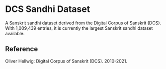 # DCS Sandhi Dataset

A Sanskrit sandhi dataset derived from the Digital Corpus of Sanskrit (DCS). With 1,009,439 entries, it is currently the largest Sanskrit sandhi dataset available.

## Reference

Oliver Hellwig: Digital Corpus of Sanskrit (DCS). 2010-2021.
